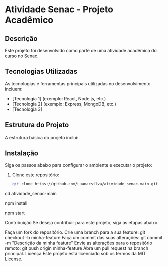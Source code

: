 # Atividade Senac - Projeto Acadêmico

## Descrição
Este projeto foi desenvolvido como parte de uma atividade acadêmica do curso no Senac.

## Tecnologias Utilizadas
As tecnologias e ferramentas principais utilizadas no desenvolvimento incluem:
- [Tecnologia 1] (exemplo: React, Node.js, etc.)
- [Tecnologia 2] (exemplo: Express, MongoDB, etc.)
- [Tecnologia 3]

## Estrutura do Projeto
A estrutura básica do projeto inclui:


## Instalação
Siga os passos abaixo para configurar o ambiente e executar o projeto:

1. Clone este repositório:
   ```bash
   git clone https://github.com/Luanacsilva/atividade_senac-main.git


cd atividade_senac-main


npm install


npm start


Contribuição
Se deseja contribuir para este projeto, siga as etapas abaixo:

Faça um fork do repositório.
Crie uma branch para a sua feature:
git checkout -b minha-feature
Faça um commit das suas alterações:
git commit -m "Descrição da minha feature"
Envie as alterações para o repositório remoto:
git push origin minha-feature
Abra um pull request na branch principal.
Licença
Este projeto está licenciado sob os termos da MIT License.


